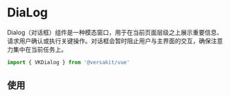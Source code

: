 # DiaLog

Dialog（对话框）组件是一种模态窗口，用于在当前页面层级之上展示重要信息、请求用户确认或执行关键操作。对话框会暂时阻止用户与主界面的交互，确保注意力集中在当前任务上。

```Typescript
import { VKDialog } from '@versakit/vue'
```

## 使用

<demo vue="./example/index.vue" />
